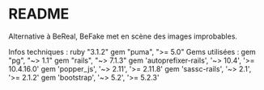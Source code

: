 # README

Alternative à BeReal, BeFake met en scène des images improbables.


Infos techniques :
ruby "3.1.2"
gem "puma", ">= 5.0"
Gems utilisées :
gem "pg", "~> 1.1"
gem "rails", "~> 7.1.3"
gem 'autoprefixer-rails', '~> 10.4', '>= 10.4.16.0'
gem 'popper_js', '~> 2.11', '>= 2.11.8'
gem 'sassc-rails', '~> 2.1', '>= 2.1.2'
gem 'bootstrap', '~> 5.2', '>= 5.2.3'
